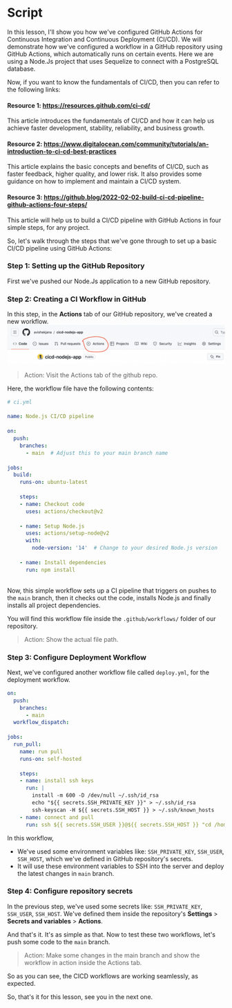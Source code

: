 # Script
In this lesson, I'll show you how we've configured GitHub Actions for Continuous Integration and Continuous Deployment (CI/CD). We will demonstrate how we've configured a workflow in a GitHub repository using GitHub Actions, which automatically runs on certain events. Here we are using a Node.Js project that uses Sequelize to connect with a PostgreSQL database.

Now, if you want to know the fundamentals of CI/CD, then you can refer to the following links:

#### Resource 1: https://resources.github.com/ci-cd/
This article introduces the fundamentals of CI/CD and how it can help us achieve faster development, stability, reliability, and business growth. 

#### Resource 2: https://www.digitalocean.com/community/tutorials/an-introduction-to-ci-cd-best-practices
This article explains the basic concepts and benefits of CI/CD, such as faster feedback, higher quality, and lower risk. It also provides some guidance on how to implement and maintain a CI/CD system.

#### Resource 3: https://github.blog/2022-02-02-build-ci-cd-pipeline-github-actions-four-steps/
This article will help us to build a CI/CD pipeline with GitHub Actions in four simple steps, for any project.

So, let's walk through the steps that we've gone through to set up a basic CI/CD pipeline using GitHub Actions:

### Step 1: Setting up the GitHub Repository
First we've pushed our Node.Js application to a new GitHub repository.

### Step 2: Creating a CI Workflow in GitHub
In this step, in the **Actions** tab of our GitHub repository, we've created a new workflow.
![actions.png](actions.png)
> Action: Visit the Actions tab of the github repo.

Here, the workflow file have the following contents:
```yaml
# ci.yml

name: Node.js CI/CD pipeline

on:
  push:
    branches:
      - main  # Adjust this to your main branch name

jobs:
  build:
    runs-on: ubuntu-latest
    
    steps:
    - name: Checkout code
      uses: actions/checkout@v2

    - name: Setup Node.js
      uses: actions/setup-node@v2
      with:
        node-version: '14'  # Change to your desired Node.js version
        
    - name: Install dependencies
      run: npm install
      
```
Now, this simple workflow sets up a CI pipeline that triggers on pushes to the `main` branch, then it checks out the code, installs Node.js and finally installs all project dependencies.

You will find this workflow file inside the `.github/workflows/` folder of our repository.
> Action: Show the actual file path.

### Step 3: Configure Deployment Workflow
Next, we've configured another workflow file called `deploy.yml`, for the deployment workflow.
```yaml
on:
  push:
    branches:
      - main
  workflow_dispatch:
  
jobs:
  run_pull:
    name: run pull
    runs-on: self-hosted
    
    steps:
    - name: install ssh keys
      run: |
        install -m 600 -D /dev/null ~/.ssh/id_rsa
        echo "${{ secrets.SSH_PRIVATE_KEY }}" > ~/.ssh/id_rsa
        ssh-keyscan -H ${{ secrets.SSH_HOST }} > ~/.ssh/known_hosts
    - name: connect and pull
      run: ssh ${{ secrets.SSH_USER }}@${{ secrets.SSH_HOST }} "cd /home/user/cicd-nodejs-app && git checkout main && git pull origin main && export NVM_DIR=~/.nvm && source ~/.nvm/nvm.sh && ./setup.sh && exit"
```
In this workflow,
- We've used some environment variables like: `SSH_PRIVATE_KEY`, `SSH_USER`, `SSH_HOST`, which we've defined in GitHub repository's secrets.
- It will use these environment variables to SSH into the server and deploy the latest changes in `main` branch.

### Step 4: Configure repository secrets
In the previous step, we've used some secrets like: `SSH_PRIVATE_KEY`, `SSH_USER`, `SSH_HOST`. We've defined them inside the repository's **Settings** > **Secrets and variables** > **Actions**.

And that's it. It's as simple as that. Now to test these two workflows, let's push some code to the `main` branch.
> Action: Make some changes in the main branch and show the workflow in action inside the Actions tab.

So as you can see, the CICD workflows are working seamlessly, as expected.

So, that's it for this lesson, see you in the next one.







